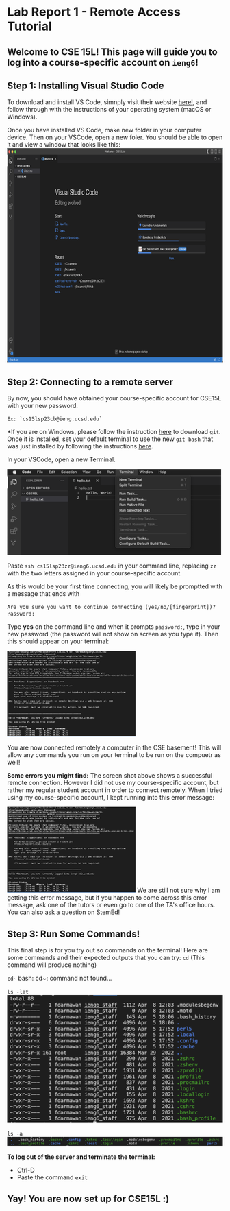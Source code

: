 # **Lab Report 1 - Remote Access Tutorial**
## Welcome to CSE 15L! This page will guide you to log into a course-specific account on `ieng6`! 

## Step 1: Installing Visual Studio Code
To download and install VS Code, simnply visit their website [here!](https://code.visualstudio.com/),
and follow through with the instructions of your operating system (macOS or Windows). 

Once you have installed VS Code, make new folder in your computer device. Then on your VSCode, open a new foler. You should be able to open it and view a window that looks like this: 
<img src="VSCode.png" width="700" height="500">

## Step 2: Connecting to a remote server 
By now, you should have obtained your course-specific account for CSE15L with your new password. 
```
Ex: `cs15lsp23cb@ieng.ucsd.edu` 
```
*If you are on Windows, please follow the instruction [here](https://gitforwindows.org/) to download `git`. Once it is installed, set your default terminal to use the new `git bash` that was just installed by following the instructions [here]( https://stackoverflow.com/questions/42606837/how-do-i-use-bash-on-windows-from-the-visual-studio-code-integrated-terminal/50527994#50527994). 


In your VSCode, open a new Terminal. 

<img src="NewTerminal.png" width="500" height="200">

Paste `ssh cs15lsp23zz@ieng6.ucsd.edu` in your command line, replacing `zz` with the two letters assigned in your course-specific account. 

As this would be your first time connecting, you will likely be promptted with a message that ends with 
```
Are you sure you want to continue connecting (yes/no/[fingerprint])?
Password:
```
Type **yes** on the command line and when it prompts `password:`, type in your new password (the password will not show on screen as you type it). 
Then this should appear on your terminal: 

<img src="ssh.png" width="300" height="200">


You are now connected remotely a computer in the CSE basement! This will allow any commands you run on your terminal to be run on the compuetr as well!

**Some errors you might find:**
The screen shot above shows a successful remote connection. However I did not use my course-specific account, but rather my regular student account in order to connect remotely. When I tried using my course-specific account, I kept running into this error message:

<img src="ssh.png" width="300" height="200">
We are still not sure why I am getting this error message, but if you happen to come across this error message, ask one of the tutors or even go to one of the TA's office hours. You can also ask a question on StemEd!

## Step 3: Run Some Commands!
This final step is for you try out so commands on the terminal! 
Here are some commands and their expected outputs that you can try: 
`cd`
(This command will produce nothing)

`cd~`
bash: cd~: command not found...

`ls -lat`
![Image](ls-lat.png)

`ls -a`
![Image](las-a.png)

**To log out of the server and terminate the terminal:** 
* Ctrl-D
* Paste the command `exit`

## Yay! You are now set up for CSE15L :)













